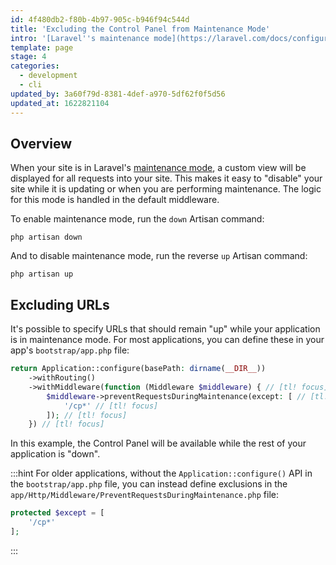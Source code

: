 ```yaml
---
id: 4f480db2-f80b-4b97-905c-b946f94c544d
title: 'Excluding the Control Panel from Maintenance Mode'
intro: '[Laravel''s maintenance mode](https://laravel.com/docs/configuration#maintenance-mode) is a great way to notify visitors that your site is down but will be back up shortly. But what if you still want to get into the control panel? Here''s how.'
template: page
stage: 4
categories:
  - development
  - cli
updated_by: 3a60f79d-8381-4def-a970-5df62f0f5d56
updated_at: 1622821104
---
```

## Overview

When your site is in Laravel's [maintenance mode](https://laravel.com/docs/configuration#maintenance-mode), a custom view will be displayed for all requests into your site. This makes it easy to "disable" your site while it is updating or when you are performing maintenance. The logic for this mode is handled in the default middleware.

To enable maintenance mode, run the `down` Artisan command:

``` shell
php artisan down
```

And to disable maintenance mode, run the reverse `up` Artisan command:

``` shell
php artisan up
```

## Excluding URLs

It's possible to specify URLs that should remain "up" while your application is in maintenance mode. For most applications, you can define these in your app's `bootstrap/app.php` file:

```php
return Application::configure(basePath: dirname(__DIR__))
    ->withRouting()
    ->withMiddleware(function (Middleware $middleware) { // [tl! focus]
        $middleware->preventRequestsDuringMaintenance(except: [ // [tl! focus]
            '/cp*' // [tl! focus]
        ]); // [tl! focus]
    }) // [tl! focus]
```

In this example, the Control Panel will be available while the rest of your application is "down".

:::hint
For older applications, without the `Application::configure()` API in the `bootstrap/app.php` file, you can instead define exclusions in the `app/Http/Middleware/PreventRequestsDuringMaintenance.php` file:

```php
protected $except = [
    '/cp*'
];
```
:::
